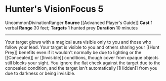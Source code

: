 ﻿---
actions: '[one-action]'
area: null
bloodline: null
component:
- Verbal
cost: null
deity: null
domain: null
duration: 10 minutes
element: null
heighten: null
heighten_level: '5'
id: '773'
lesson: null
level: '5'
mystery: null
name: Hunter's Vision
patron_theme: null
range: 30 feet
rarity: Uncommon
requirement: null
saving_throw: null
school: Divination
source: '[[DATABASE/source/Advanced Player''s Guide|Advanced Player''s Guide]]'
target: 1 hunted prey
tradition: null
trait:
- '[[DATABASE/trait/Divination|Divination]]'
- '[[DATABASE/trait/Ranger|Ranger]]'
- '[[DATABASE/trait/Uncommon|Uncommon]]'
trigger: null
type: Focus

---
# Hunter's Vision<span class="item-type">Focus 5</span>

<span class="trait-uncommon item-trait">Uncommon</span><span class="item-trait">Divination</span><span class="item-trait">Ranger</span>
**Source** [[Advanced Player's Guide]] 
**Cast** <span class="action-icon">1</span> verbal
**Range** 30 feet; **Targets** 1 hunted prey
**Duration** 10 minutes

---
Your target glows with a magical aura visible only to you and those who follow your lead. Your target is visible to you and others sharing your [[Hunt Prey]] benefits even if it wouldn't normally be due to lighting or the [[Concealed]] or [[Invisible]] conditions, though cover from opaque objects still blocks your sight. You ignore the flat check against the target due to the concealed condition, and the target isn't automatically [[Hidden]] from you due to darkness or being invisible.